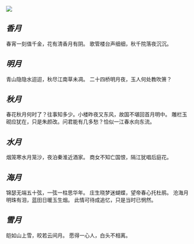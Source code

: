 ![](.\jingliu.png)

## *香月*

春宵一刻值千金，花有清香月有阴。
歌管楼台声细细，秋千院落夜沉沉。

## *明月*

青山隐隐水迢迢，秋尽江南草未凋。
二十四桥明月夜，玉人何处教吹箫？

## *秋月*

春花秋月何时了？往事知多少。小楼昨夜又东风，故国不堪回首月明中。
雕栏玉砌应犹在，只是朱颜改。问君能有几多愁？恰似一江春水向东流。

## *水月*

烟笼寒水月笼沙，夜泊秦淮近酒家。
商女不知亡国恨，隔江犹唱后庭花。

## *海月*

锦瑟无端五十弦，一弦一柱思华年。
庄生晓梦迷蝴蝶，望帝春心托杜鹃。
沧海月明珠有泪，蓝田日暖玉生烟。
此情可待成追忆，只是当时已惘然。

## *雪月*

皑如山上雪，皎若云间月。
愿得一心人，白头不相离。
